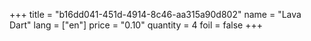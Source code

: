 +++
title = "b16dd041-451d-4914-8c46-aa315a90d802"
name = "Lava Dart"
lang = ["en"]
price = "0.10"
quantity = 4
foil = false
+++
